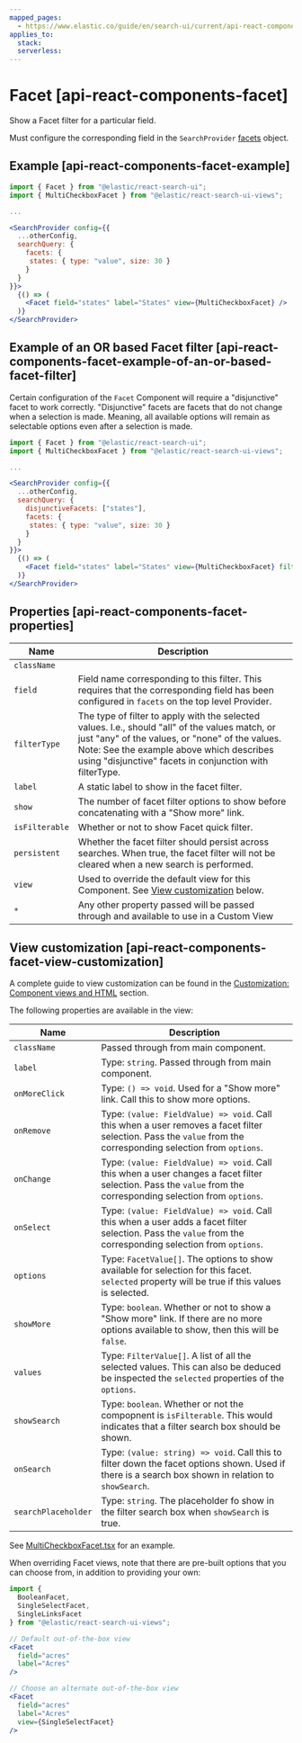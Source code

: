 ```yaml
---
mapped_pages:
  - https://www.elastic.co/guide/en/search-ui/current/api-react-components-facet.html
applies_to:
  stack:
  serverless:
---
```


# Facet [api-react-components-facet]

Show a Facet filter for a particular field.

Must configure the corresponding field in the `SearchProvider` [facets](/reference/api-core-configuration.md#api-core-configuration-facets) object.

## Example [api-react-components-facet-example]

```jsx
import { Facet } from "@elastic/react-search-ui";
import { MultiCheckboxFacet } from "@elastic/react-search-ui-views";

...

<SearchProvider config={{
  ...otherConfig,
  searchQuery: {
    facets: {
     states: { type: "value", size: 30 }
    }
  }
}}>
  {() => (
    <Facet field="states" label="States" view={MultiCheckboxFacet} />
  )}
</SearchProvider>
```

## Example of an OR based Facet filter [api-react-components-facet-example-of-an-or-based-facet-filter]

Certain configuration of the `Facet` Component will require a "disjunctive" facet to work correctly. "Disjunctive" facets are facets that do not change when a selection is made. Meaning, all available options will remain as selectable options even after a selection is made.

```jsx
import { Facet } from "@elastic/react-search-ui";
import { MultiCheckboxFacet } from "@elastic/react-search-ui-views";

...

<SearchProvider config={{
  ...otherConfig,
  searchQuery: {
    disjunctiveFacets: ["states"],
    facets: {
     states: { type: "value", size: 30 }
    }
  }
}}>
  {() => (
    <Facet field="states" label="States" view={MultiCheckboxFacet} filterType="any" />
  )}
</SearchProvider>
```

## Properties [api-react-components-facet-properties]

| Name           | Description                                                                                                                                                                                                                                                |
| -------------- | ---------------------------------------------------------------------------------------------------------------------------------------------------------------------------------------------------------------------------------------------------------- |
| `className`    |                                                                                                                                                                                                                                                            |
| `field`        | Field name corresponding to this filter. This requires that the corresponding field has been configured in `facets` on the top level Provider.                                                                                                             |
| `filterType`   | The type of filter to apply with the selected values. I.e., should "all" of the values match, or just "any" of the values, or "none" of the values. Note: See the example above which describes using "disjunctive" facets in conjunction with filterType. |
| `label`        | A static label to show in the facet filter.                                                                                                                                                                                                                |
| `show`         | The number of facet filter options to show before concatenating with a "Show more" link.                                                                                                                                                                   |
| `isFilterable` | Whether or not to show Facet quick filter.                                                                                                                                                                                                                 |
| `persistent`   | Whether the facet filter should persist across searches. When true, the facet filter will not be cleared when a new search is performed.                                                                                                                   |
| `view`         | Used to override the default view for this Component. See [View customization](#api-react-components-facet-view-customization) below.                                                                                                                      |
| `*`            | Any other property passed will be passed through and available to use in a Custom View                                                                                                                                                                     |

## View customization [api-react-components-facet-view-customization]

A complete guide to view customization can be found in the [Customization: Component views and HTML](/reference/basic-usage.md#guides-customizing-styles-and-html-customizing-html) section.

The following properties are available in the view:

| Name                | Description                                                                                                                                                    |
| ------------------- | -------------------------------------------------------------------------------------------------------------------------------------------------------------- |
| `className`         | Passed through from main component.                                                                                                                            |
| `label`             | Type: `string`. Passed through from main component.                                                                                                            |
| `onMoreClick`       | Type: `() => void`. Used for a "Show more" link. Call this to show more options.                                                                               |
| `onRemove`          | Type: `(value: FieldValue) => void`. Call this when a user removes a facet filter selection. Pass the `value` from the corresponding selection from `options`. |
| `onChange`          | Type: `(value: FieldValue) => void`. Call this when a user changes a facet filter selection. Pass the `value` from the corresponding selection from `options`. |
| `onSelect`          | Type: `(value: FieldValue) => void`. Call this when a user adds a facet filter selection. Pass the `value` from the corresponding selection from `options`.    |
| `options`           | Type: `FacetValue[]`. The options to show available for selection for this facet. `selected` property will be true if this values is selected.                 |
| `showMore`          | Type: `boolean`. Whether or not to show a "Show more" link. If there are no more options available to show, then this will be `false`.                         |
| `values`            | Type: `FilterValue[]`. A list of all the selected values. This can also be deduced be inspected the `selected` properties of the `options`.                    |
| `showSearch`        | Type: `boolean`. Whether or not the compopnent is `isFilterable`. This would indicates that a filter search box should be shown.                               |
| `onSearch`          | Type: `(value: string) => void`. Call this to filter down the facet options shown. Used if there is a search box shown in relation to `showSearch`.            |
| `searchPlaceholder` | Type: `string`. The placeholder fo show in the filter search box when `showSearch` is true.                                                                    |

See [MultiCheckboxFacet.tsx](https://github.com/elastic/search-ui/blob/main/packages/react-search-ui-views/src/MultiCheckboxFacet.tsx) for an example.

When overriding Facet views, note that there are pre-built options that you can choose from, in addition to providing your own:

```jsx
import {
  BooleanFacet,
  SingleSelectFacet,
  SingleLinksFacet
} from "@elastic/react-search-ui-views";

// Default out-of-the-box view
<Facet
  field="acres"
  label="Acres"
/>

// Choose an alternate out-of-the-box view
<Facet
  field="acres"
  label="Acres"
  view={SingleSelectFacet}
/>
```

